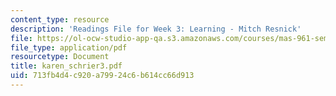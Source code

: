 ```yaml
---
content_type: resource
description: 'Readings File for Week 3: Learning - Mitch Resnick'
file: https://ol-ocw-studio-app-qa.s3.amazonaws.com/courses/mas-961-seminar-on-deep-engagement-fall-2004/713fb4d4c920a79924c6b614cc66d913_karen_schrier3.pdf
file_type: application/pdf
resourcetype: Document
title: karen_schrier3.pdf
uid: 713fb4d4-c920-a799-24c6-b614cc66d913
---
```

